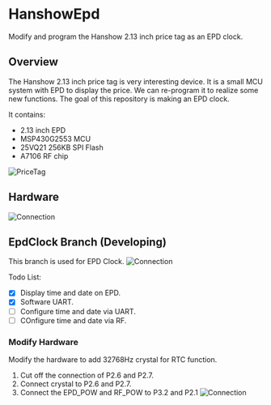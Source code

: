 # HanshowEpd
Modify and program the Hanshow 2.13 inch price tag as an EPD clock. 

## Overview
The Hanshow 2.13 inch price tag is very interesting device. It is a small MCU system with EPD to display the price. 
We can re-program it to realize some new functions. The goal of this repository is making an EPD clock.

It contains:
* 2.13 inch EPD
* MSP430G2553 MCU
* 25VQ21 256KB SPI Flash
* A7106 RF chip

![PriceTag](https://github.com/xxp1943/HanshowEpd/blob/EpdClock/Images/HSPriceTag.png)

## Hardware
![Connection](https://github.com/xxp1943/HanshowEpd/blob/EpdClock/Images/HardwareConnection.png)

## EpdClock Branch (Developing)
This branch is used for EPD Clock.
![Connection](https://github.com/xxp1943/HanshowEpd/blob/EpdClock/Images/Layout.png)

Todo List:
- [x] Display time and date on EPD.
- [x] Software UART.
- [ ] Configure time and date via UART.
- [ ] COnfigure time and date via RF.

### Modify Hardware
Modify the hardware to add 32768Hz crystal for RTC function.
1. Cut off the connection of P2.6 and P2.7.
2. Connect crystal to P2.6 and P2.7.
3. Connect the EPD_POW and RF_POW to P3.2 and P2.1
![Connection](https://github.com/xxp1943/HanshowEpd/blob/EpdClock/Images/Modify.png)
